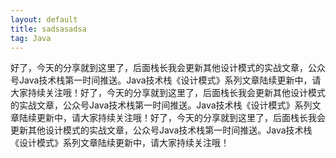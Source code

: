 ```yaml
---
layout: default
title: sadsasadsa
tag: Java
---
```

好了，今天的分享就到这里了，后面栈长我会更新其他设计模式的实战文章，公众号Java技术栈第一时间推送。Java技术栈《设计模式》系列文章陆续更新中，请大家持续关注哦！好了，今天的分享就到这里了，后面栈长我会更新其他设计模式的实战文章，公众号Java技术栈第一时间推送。Java技术栈《设计模式》系列文章陆续更新中，请大家持续关注哦！好了，今天的分享就到这里了，后面栈长我会更新其他设计模式的实战文章，公众号Java技术栈第一时间推送。Java技术栈《设计模式》系列文章陆续更新中，请大家持续关注哦！